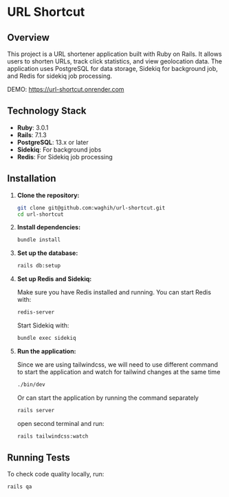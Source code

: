 # URL Shortcut

## Overview

This project is a URL shortener application built with Ruby on Rails. It allows users to shorten URLs, track click statistics, and view geolocation data. The application uses PostgreSQL for data storage, Sidekiq for background job, and Redis for sidekiq job processing.

DEMO: https://url-shortcut.onrender.com

## Technology Stack

- **Ruby**: 3.0.1
- **Rails**: 7.1.3
- **PostgreSQL**: 13.x or later
- **Sidekiq**: For background jobs
- **Redis**: For Sidekiq job processing

## Installation

1. **Clone the repository:**

    ```bash
    git clone git@github.com:waghih/url-shortcut.git
    cd url-shortcut
    ```

2. **Install dependencies:**

    ```bash
    bundle install
    ```

3. **Set up the database:**

    ```bash
    rails db:setup
    ```

4. **Set up Redis and Sidekiq:**

    Make sure you have Redis installed and running. You can start Redis with:

    ```bash
    redis-server
    ```

    Start Sidekiq with:

    ```bash
    bundle exec sidekiq
    ```

5. **Run the application:**

    Since we are using tailwindcss, we will need to use different command to start the application and watch for tailwind changes at the same time

    ```bash
    ./bin/dev
    ```

    Or can start the application by running the command separately

    ```bash
    rails server
    ```

    open second terminal and run:

    ```bash
    rails tailwindcss:watch
    ```

## Running Tests

To check code quality locally, run:

```bash
rails qa
